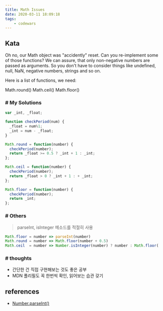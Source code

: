 ```yaml
---
title: Math Issues
date: 2020-03-11 18:09:18
tags:
    - codewars
---
```


## Kata
Oh no, our Math object was "accidently" reset. Can you re-implement some of those functions? We can assure, that only non-negative numbers are passed as arguments. So you don't have to consider things like undefined, null, NaN, negative numbers, strings and so on.

Here is a list of functions, we need:

Math.round()
Math.ceil()
Math.floor()


### # My Solutions
```javascript
var _int, _float;

function checkPeriod(num) {
  _float = num%1;
  _int = num - _float;
}

Math.round = function(number) {
  checkPeriod(number);
  return _float >= 0.5 ? _int + 1 : _int;
};

Math.ceil = function(number) {
  checkPeriod(number);
  return _float > 0 ? _int + 1 : + _int;
};

Math.floor = function(number) {
  checkPeriod(number);
  return _int;
};
```

### # Others
> parseInt, isInteger 메소드를 적절히 사용

```javascript
Math.floor = number => parseInt(number)
Math.round = number => Math.floor(number + 0.5)
Math.ceil  = number => Number.isInteger(number) ? number : Math.floor( number + 1 )
```


### # thoughts
- 간단한 건 직접 구현해보는 것도 좋은 공부
- MDN 폴리필도 꼭 한번씩 확인, 읽어보는 습관 갖기 


## references
- [Number.parseInt()](https://developer.mozilla.org/ko/docs/Web/JavaScript/Reference/Global_Objects/Number/parseInt)

